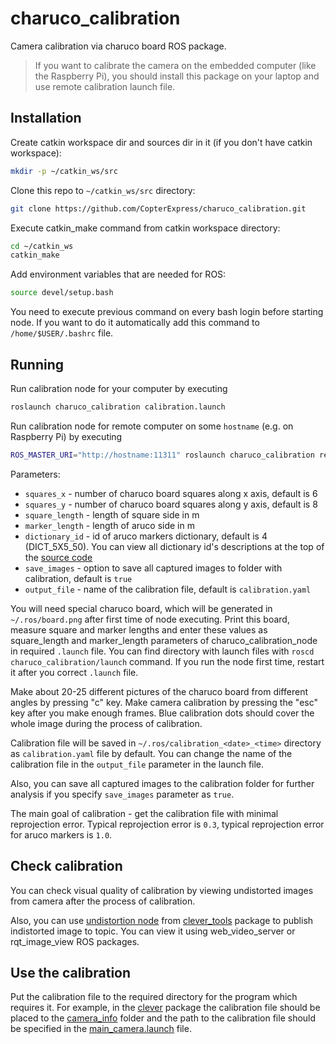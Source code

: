 # charuco_calibration
Camera calibration via charuco board ROS package.
> If you want to calibrate the camera on the embedded computer (like the Raspberry Pi), you should install this package on your laptop and use remote calibration launch file. 

## Installation
Create catkin workspace dir and sources dir in it (if you don't have catkin workspace):
```bash
mkdir -p ~/catkin_ws/src 
```

Clone this repo to `~/catkin_ws/src` directory:
```bash
git clone https://github.com/CopterExpress/charuco_calibration.git 
```

Execute catkin_make command from catkin workspace directory:
```bash
cd ~/catkin_ws
catkin_make
```

Add environment variables that are needed for ROS:
```bash
source devel/setup.bash
```

You need to execute previous command on every bash login before starting node. If you want to do it automatically add this command to `/home/$USER/.bashrc` file.

## Running
Run calibration node for your computer by executing
```bash
roslaunch charuco_calibration calibration.launch
```

Run calibration node for remote computer on some `hostname` (e.g. on Raspberry Pi) by executing
```bash
ROS_MASTER_URI="http://hostname:11311" roslaunch charuco_calibration remote_calibration.launch
```

Parameters:
* `squares_x` - number of charuco board squares along x axis, default is 6
* `squares_y` - number of charuco board squares along y axis, default is 8
* `square_length` - length of square side in m
* `marker_length` - length of aruco side in m
* `dictionary_id` - id of aruco markers dictionary, default is 4 (DICT_5X5_50). You can view all dictionary id's descriptions at the top of the [source code](https://github.com/CopterExpress/charuco_calibration/blob/master/charuco_calibration/src/calibrate_camera_ros.cpp#L66)
* `save_images` - option to save all captured images to folder with calibration, default is `true`
* `output_file` - name of the calibration file, default is `calibration.yaml`

You will need special charuco board, which will be generated in `~/.ros/board.png` after first time of node executing. Print this board, measure square and marker lengths and enter these values as square_length and marker_length parameters of charuco_calibration_node in required `.launch` file. You can find directory with launch files with `roscd charuco_calibration/launch` command. If you run the node first time, restart it after you correct `.launch` file.

Make about 20-25 different pictures of the charuco board from different angles by pressing "c" key. Make camera calibration by pressing the "esc" key after you make enough frames. Blue calibration dots should cover the whole image during the process of calibration.

Calibration file will be saved in `~/.ros/calibration_<date>_<time>` directory as `calibration.yaml` file by default. You can change the name of the calibration file in the `output_file` parameter in the launch file.

Also, you can save all captured images to the calibration folder for further analysis if you specify `save_images` parameter as `true`.

The main goal of calibration - get the calibration file with minimal reprojection error. Typical reprojection error is `0.3`, typical reprojection error for aruco markers is `1.0`.

## Check calibration

You can check visual quality of calibration by viewing undistorted images from camera after the process of calibration.

Also, you can use [undistortion node](https://github.com/CopterExpress/clever_tools/blob/master/clever_tools/src/undistort_camera.py) from [clever_tools](https://github.com/CopterExpress/clever_tools) package to publish indistorted image to topic. You can view it using web_video_server or rqt_image_view ROS packages.

## Use the calibration

Put the calibration file to the required directory for the program which requires it. For example, in the [clever](https://github.com/CopterExpress/clever) package the calibration file should be placed to the [camera_info](https://github.com/CopterExpress/clever/tree/master/clever/camera_info) folder and the path to the calibration file should be specified in the [main_camera.launch](https://github.com/CopterExpress/clever/blob/master/clever/launch/main_camera.launch#L22) file.



